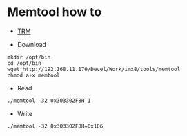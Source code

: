 # Memtool how to

* [TRM](http://192.168.11.170/Devel/Work/imx8mp/doc/iMX8M_Plus/Reference/iMX_8M_Plus_RM_RevD.pdf)

* Download
```
mkdir /opt/bin
cd /opt/bin
wget http://192.168.11.170/Devel/Work/imx8/tools/memtool
chmod a+x memtool
```

*  Read
```
./memtool -32 0x303302F8H 1
```

*  Write
```
./memtool -32 0x303302F8H=0x106
```

